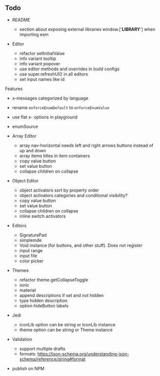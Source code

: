 ## Todo

- README
  - section about exposing external libraries window.['__LIBRARY__'] when importing esm


- Editor
  - refactor setInitialValue
  - info variant tooltip
  - info variant popover
  - use editor methods and overrides in build configs
  - use super.refreshUI() in all editors
  - set input names like id

  
Features
  - x-messages categorized by language
  - rename `enforceEnumDefault` to `enforceEnumValue`
  - use flat x- options in playground
  - enumSource


- Array Editor
  - array nav-horizontal needs left and right arrows buttons instead of up and down
  - array items titles in item containers
  - copy value button
  - set value button
  - collapse children on collapse


- Object Editor
  - object activators sort by property order
  - object activators categories and conditional visibility?
  - copy value button
  - set value button
  - collapse children on collapse
  - inline switch activators


- Editors
  - SignaturePad
  - simplemde
  - Void instance (for buttons, and other stuff). Does not register
  - input range
  - input file
  - color picker


- Themes
  - refactor theme.getCollapseToggle
  - ionic
  - material
  - append descriptions if set and not hidden
  - type hidden description
  - option hideButton labels


- Jedi
  - iconLib option can be string or IconLib instance
  - theme option can be string or Theme instance


- Validation
  - support multiple drafts
  - formats: https://json-schema.org/understanding-json-schema/reference/string#format


- publish on NPM
